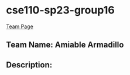 # cse110-sp23-group16

[Team Page](./admin/team.md)

## Team Name: Amiable Armadillo

## Description: